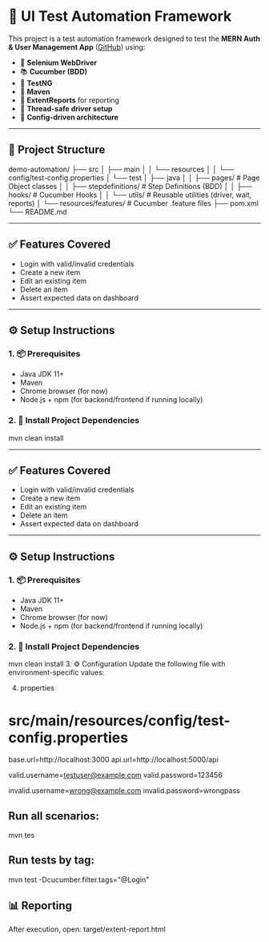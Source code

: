 # 🚀 UI Test Automation Framework

This project is a test automation framework designed to test the **MERN Auth & User Management App** ([GitHub](https://github.com/bradtraversy/mern-auth)) using:

- 🧪 **Selenium WebDriver**
- 📚 **Cucumber (BDD)**
- 🔧 **TestNG**
- 🧰 **Maven**
- 📸 **ExtentReports** for reporting
- 🧼 **Thread-safe driver setup**
- 🧾 **Config-driven architecture**

---

## 📁 Project Structure
demo-automation/
├── src
│ ├── main
│ │ └── resources
│ │ └── config/test-config.properties
│ └── test
│ ├── java
│ │ ├── pages/ # Page Object classes
│ │ ├── stepdefinitions/ # Step Definitions (BDD)
│ │ ├── hooks/ # Cucumber Hooks
│ │ └── utils/ # Reusable utilities (driver, wait, reports)
│ └── resources/features/ # Cucumber .feature files
├── pom.xml
└── README.md


---

## ✅ Features Covered

- Login with valid/invalid credentials
- Create a new item
- Edit an existing item
- Delete an item
- Assert expected data on dashboard

---

## ⚙️ Setup Instructions

### 1. 📦 Prerequisites

- Java JDK 11+
- Maven
- Chrome browser (for now)
- Node.js + npm (for backend/frontend if running locally)

### 2. 🔧 Install Project Dependencies

mvn clean install

---

## ✅ Features Covered

- Login with valid/invalid credentials
- Create a new item
- Edit an existing item
- Delete an item
- Assert expected data on dashboard

---

## ⚙️ Setup Instructions

### 1. 📦 Prerequisites

- Java JDK 11+
- Maven
- Chrome browser (for now)
- Node.js + npm (for backend/frontend if running locally)

### 2. 🔧 Install Project Dependencies

mvn clean install
3. ⚙️ Configuration
Update the following file with environment-specific values:

4. properties

# src/main/resources/config/test-config.properties

base.url=http://localhost:3000
api.url=http://localhost:5000/api

valid.username=testuser@example.com
valid.password=123456

invalid.username=wrong@example.com
invalid.password=wrongpass


## Run all scenarios:
mvn tes

## Run tests by tag:
mvn test -Dcucumber.filter.tags="@Login"

## 📊 Reporting
After execution, open:
target/extent-report.html
